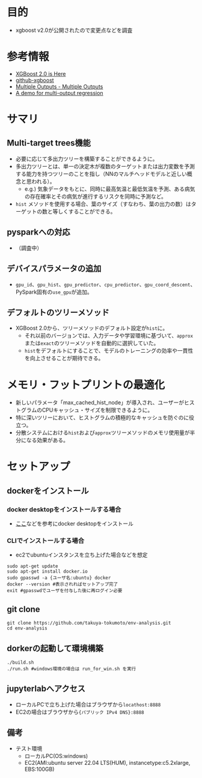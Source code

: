 # 目的

- xgboost v2.0が公開されたので変更点などを調査


# 参考情報

- [XGBoost 2.0 is Here](https://analyticsindiamag.com/xgboost-2-0-is-here/)
- [github-xgboost](https://github.com/dmlc/xgboost/releases)
- [Multiple Outputs - Multiple Outputs](https://xgboost.readthedocs.io/en/stable/tutorials/multioutput.html#training-with-vector-leaf)
- [A demo for multi-output regression](https://xgboost.readthedocs.io/en/stable/python/examples/multioutput_regression.html#sphx-glr-python-examples-multioutput-regression-py)

# サマリ

## Multi-target trees機能
- 必要に応じて多出力ツリーを構築することができるように。
- 多出力ツリーとは、単一の決定木が複数のターゲットまたは出力変数を予測する能力を持つツリーのことを指し（NNのマルチヘッドモデルと近しい概念と思われる）。
  - e.g.) 気象データをもとに、同時に最高気温と最低気温を予測、ある病気の存在確率とその病気が進行するリスクを同時に予測など。
- `hist` メソッドを使用する場合、葉のサイズ（すなわち、葉の出力の数）はターゲットの数と等しくすることができる。

## pysparkへの対応
- （調査中）


## デバイスパラメータの追加
- `gpu_id`、`gpu_hist`、`gpu_predictor`、`cpu_predictor`、`gpu_coord_descent`、PySpark固有の`use_gpu`が追加。

## デフォルトのツリーメソッド
- XGBoost 2.0から、ツリーメソッドのデフォルト設定が`hist`に。
  - それ以前のバージョンでは、入力データや学習環境に基づいて、`approx`または`exact`のツリーメソッドを自動的に選択していた。
  - `hist`をデフォルトにすることで、モデルのトレーニングの効率や一貫性を向上させることが期待できる。

# メモリ・フットプリントの最適化 
- 新しいパラメータ「max_cached_hist_node」が導入され、ユーザーがヒストグラムのCPUキャッシュ・サイズを制限できるように。
- 特に深いツリーにおいて、ヒストグラムの積極的なキャッシュを防ぐのに役立つ。
- 分散システムにおける`hist`および`approx`ツリーメソッドのメモリ使用量が半分になる効果がある。


# セットアップ
## dockerをインストール
### docker desktopをインストールする場合
- [ここ](https://docs.docker.com/desktop/)などを参考にdocker desktopをインストール

### CLIでインストールする場合
- ec2でubuntuインスタンスを立ち上げた場合などを想定
```shell
sudo apt-get update
sudo apt-get install docker.io
sudo gpasswd -a {ユーザ名:ubuntu} docker
docker --version #表示されればセットアップ完了
exit #gpasswdでユーザを付与した後に再ログイン必要
```

## git clone
```shell
git clone https://github.com/takuya-tokumoto/env-analysis.git
cd env-analysis
```

## dorkerの起動して環境構築

```shell
./build.sh
./run.sh #windows環境の場合は run_for_win.sh を実行
```

## jupyterlabへアクセス

- ローカルPCで立ち上げた場合はブラウザから`locathost:8888`
- EC2の場合はブラウザから`{パブリック IPv4 DNS}:8888`


## 備考
- テスト環境
  - ローカルPC(OS:windows)
  - EC2(AMI:ubuntu server 22.04 LTS(HUM), instancetype:c5.2xlarge, EBS:100GB)
